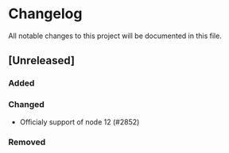 # Changelog

All notable changes to this project will be documented in this file.

## [Unreleased]

### Added

### Changed

-   Officialy support of node 12 (#2852)

### Removed
